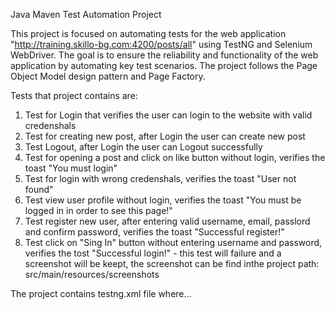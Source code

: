 Java Maven Test Automation Project

This project is focused on automating tests for the web application "http://training.skillo-bg.com:4200/posts/all" using TestNG and Selenium WebDriver.
The goal is to ensure the reliability and functionality of the web application by automating key test scenarios.
The project follows the Page Object Model design pattern and Page Factory.

Tests that project contains are:
1. Test for Login that verifies the user can login to the website with valid credenshals
2. Test for creating new post, after Login the user can create new post
3. Test Logout, after Login the user can Logout successfully
4. Test for opening a post and click on like button without login, verifies the toast "You must login"
5. Test for login with wrong credenshals, verifies the  toast "User not found"
6. Test view user profile without login, verifies the toast "You must be logged in in order to see this page!"
7. Test register new user, after entering valid username, email, passlord and confirm password, verifies the toast "Successful register!"
8. Test click on "Sing In" button without entering username and password, verifies the tost "Successful login!" - this test will failure
   and a screenshot will be keept, the screenshot can be find inthe project path: src/main/resources/screenshots

The project contains testng.xml file where... 

